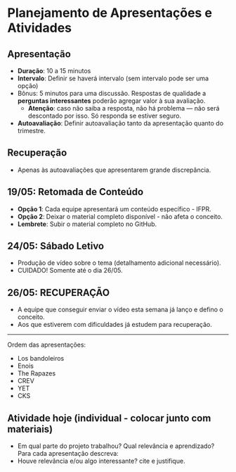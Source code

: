 # Planejamento de Apresentações e Atividades

## Apresentação
- **Duração**: 10 a 15 minutos  
- **Intervalo**: Definir se haverá intervalo (sem intervalo pode ser uma opção)
- Bônus: 5 minutos para uma discussão. Respostas de qualidade a **perguntas interessantes** poderão agregar valor à sua avaliação.
    - **Atenção**: caso não saiba a resposta, não há problema — não será descontado por isso. Só responda se estiver seguro.
- **Autoavaliação**: Definir autoavaliação tanto da apresentação quanto do trimestre.  

## Recuperação
- Apenas às autoavaliações que apresentarem grande discrepância.

## 19/05: Retomada de Conteúdo
- **Opção 1**: Cada equipe apresentará um conteúdo específico - IFPR.
- **Opção 2**: Deixar o material completo disponível - não afeta o conceito.
- **Lembrete**: Subir o material completo no GitHub.

## 24/05: Sábado Letivo
- Produção de vídeo sobre o tema (detalhamento adicional necessário).
- CUIDADO! Somente até o dia 26/05.

## 26/05: RECUPERAÇÃO
- A equipe que conseguir enviar o vídeo esta semana já lanço e defino o conceito.
- Aos que estiverem com dificuldades já estudem para recuperação.
---

Ordem das apresentações:
- Los bandoleiros  
- Enois  
- The Rapazes  
- CREV  
- YET  
- CKS

## Atividade hoje (individual - colocar junto com materiais)
- Em qual parte do projeto trabalhou? Qual relevância e aprendizado?
Para cada apresentação descreva:
- Houve relevância e/ou algo interessante? cite e justifique.
